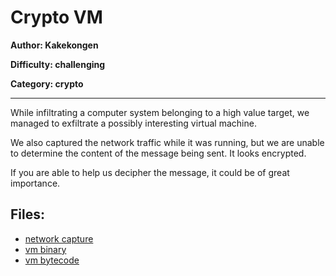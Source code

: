 # Crypto VM
**Author: Kakekongen**

**Difficulty: challenging**

**Category: crypto**


---

While infiltrating a computer system belonging to a high value target, we
managed to exfiltrate a possibly interesting virtual machine.

We also captured the network traffic while it was running, but we are
unable to determine the content of the message being sent. It looks
encrypted.

If you are able to help us decipher the message, it could be of great importance.

## Files:
- [network capture](uploads/capture.pcapng)
- [vm binary](uploads/vm)
- [vm bytecode](uploads/dummy_encrypt_flag.assembly.out)
